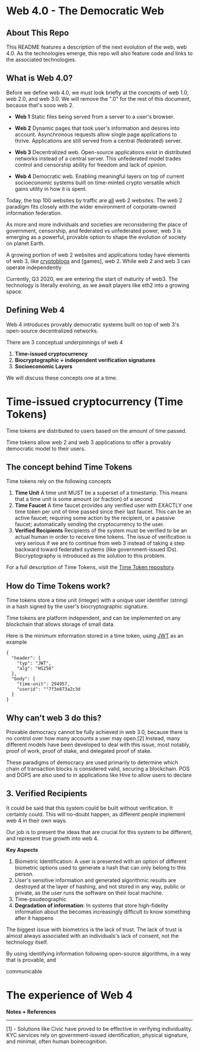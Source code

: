 # Web 4.0 - The Democratic Web

## About This Repo 

This README features a description of the next evolution of the web, web 4.0. As the technologies emerge, this repo will also feature code and links to the  associated technologies.

## What is Web 4.0?

Before we define web 4.0, we must look briefly at the concepts of web 1.0, web 2.0, and web 3.0. We will remove the ".0" for the rest of this document, because that's sooo web 2.

 - **Web 1**
Static files being served from a server to a user's browser.
 - **Web 2**
Dynamic pages that took user's information and desires into account. Asynchronous requests allow single page applications to thrive. Applications are still served from a central (federated) server.

 - **Web 3**
Decentralized web. Open-source applications exist in distributed networks instead of a central server. This unfederated model trades control and censorship ability for freedom and lack of opinion. 

 - **Web 4**
Democratic web. Enabling meaningful layers on top of current socioeconomic systems built on time-minted crypto versatile which gains utility in how it is spent. 

Today, the top 100 websites by traffic are [all](https://www.alexa.com/topsites) web 2 websites. The web 2 paradigm fits closely with the wider environment of corporate-owned information federation. 

As more and more individuals and societies are reconsidering the place of government, censorship,   and federated vs unfederated power, web 3 is emerging as a powerful, provable option to shape the evolution of society on planet Earth. 

A growing portion of web 2 websites and applications today have elements of web 3, like [cryptoblogs](https://peakd.com) and [games], web 2. While web 2 and web 3 can operate independently

Currently, Q3 2020, we are entering the start of maturity of web3. The technology is literally evolving, as we await players like eth2 into a growing space. 

## Defining Web 4
Web 4 introduces provably democratic systems built on top of web 3's open-source decentralized networks. 

There are 3 conceptual underpinnings of web 4

 1. **Time-issued cryptocurrency** 
 2. **Biocryptographic + independent verification signatures**
 3. **Socioeconomic Layers**

We will discuss these concepts one at a time.

# Time-issued cryptocurrency (Time Tokens) 

Time tokens are distributed to users based on the amount of time passed.  

Time tokens allow web 2 and web 3 applications to offer a provably democratic model to their users. 

## The concept behind Time Tokens

Time tokens rely on the following concepts

 1. **Time Unit**
A time unit MUST be a superset of a timestamp. This means that a time unit is some amount (or fraction) of a second
 2. **Time Faucet**
A time faucet provides any verified user with EXACTLY one time token per unit of time passed since their last faucet. This can be an active faucet; requiring some action by the recipient, or a passive faucet; automatically sending the cryptocurrency to the user.
 3. **Verified Recipients**
Recipients of the system must be verified to be an actual human in order to receive time tokens. The issue of verification is very serious if we are to continue from web 3 instead of taking a step backward toward federated systems (like government-issued IDs). Biocryptography is introduced as the solution to this problem.  


For a full description of Time Tokens, visit the  [Time Token repository](https://github.com/dougbutner/time-token). 


## How do Time Tokens work?
Time tokens store a time unit (integer) with a unique user identifier (string) in a hash signed by the user's biocryptographic signature.

Time tokens are platform independent, and can be implemented on any blockchain that allows storage of small data.

Here is the minimum information stored in a time token, using [JWT](https://jwt.io/introduction/) as an example

    {
      "header": {
        "typ": "JWT",
        "alg": "HS256"
      },
      "body": {
        "time-unit": 294957,
        "userid": ""7f3e873a2c3d
      }
    }



## Why can't web 3 do this?
Provable democracy cannot be fully achieved in web 3.0, because there is no control over how many accounts a user may open.[2] Instead, many different models have been developed to deal with this issue, most notably, proof of work, proof of stake, and delegated proof of stake. 

These paradigms of democracy are used primarily to determine which chain of transaction blocks is considered valid, securing a blockchain. POS and DOPS are also used to in applications like Hive to allow users to declare 


## **3. Verified Recipients**
It could be said that this system could be built without verification. It certainly could. This will no-doubt happen, as different people implement web 4 in their own ways. 

Our job is to present the ideas that are crucial for this system to be different, and represent true growth into web 4. 


**Key Aspects** 
1. Biometric Identification: A user is presented with an option of different biometric options used to generate a hash that can only belong to this person. 
2. User's sensitive information and generated algorithmic results are destroyed at the layer of hashing, and not stored in any way, public or private, as the user runs the software on their local machine. 
3. Time-psudeographic
4. **Degradation of information**:  In systems that store high-fidelity information about the  becomes increasingly difficult to know something after it happens


The biggest issue with biometrics is the lack of trust. The lack of trust is almost always associated with an individuals's lack of consent, not the technology itself. 

By using identifying information following open-source algorithms, in a way that is provable, and 

communicable 




# The experience of Web 4


**Notes + References**
___

[1] - Solutions like Civic have proved to be effective in verifying individuality. KYC services rely on government-issued identification, physical signature, and minimal, often human boirecognition.
<!--stackedit_data:
eyJoaXN0b3J5IjpbMTM3MDkzMjc0OCwtMTUwNTI4MzcwOCwtMT
k0NjkxNzY3OSwtOTQ5NzcwOTExLC0xMDk4NDUyODMwLDIwNzI0
OTc4NSwtODM1NTE3Njc4LDk5MzQ5MTQxMCwtMTg5NTgwNDQzNy
wxNTk4MzIwNDMsLTM0NTg3NjkxMywxNjc1NDAzMjIyLC0xMDg4
ODUyNjIxLC02MTgzNjMxOTgsMzYzNDc2NDIxLC0xNTUxMDk0Mj
Y1LDE5NTI3MjM1NTgsMTcwNTA2NTg1LDUwODk0MjIzNSwzNjgy
MTQ2NzVdfQ==
-->
